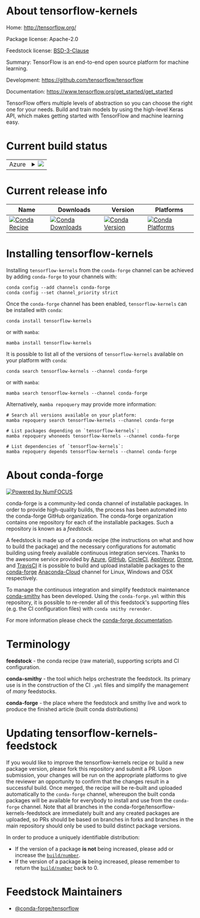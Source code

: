 About tensorflow-kernels
========================

Home: http://tensorflow.org/

Package license: Apache-2.0

Feedstock license: [BSD-3-Clause](https://github.com/conda-forge/tensorflow-feedstock-3-feedstock/blob/main/LICENSE.txt)

Summary: TensorFlow is an end-to-end open source platform for machine learning.

Development: https://github.com/tensorflow/tensorflow

Documentation: https://www.tensorflow.org/get_started/get_started

TensorFlow offers multiple levels of abstraction so you can choose the
right one for your needs. Build and train models by using the high-level
Keras API, which makes getting started with TensorFlow and machine learning
easy.


Current build status
====================


<table>
    
  <tr>
    <td>Azure</td>
    <td>
      <details>
        <summary>
          <a href="https://dev.azure.com/conda-forge/feedstock-builds/_build/latest?definitionId=&branchName=main">
            <img src="https://dev.azure.com/conda-forge/feedstock-builds/_apis/build/status/tensorflow-feedstock-3-feedstock?branchName=main">
          </a>
        </summary>
        <table>
          <thead><tr><th>Variant</th><th>Status</th></tr></thead>
          <tbody><tr>
              <td>linux_64_abseil_cpp20210324.2c_compiler_version10cuda_compiler_version11.1cudnn8cxx_compiler_version10grpc_cpp1.45</td>
              <td>
                <a href="https://dev.azure.com/conda-forge/feedstock-builds/_build/latest?definitionId=&branchName=main">
                  <img src="https://dev.azure.com/conda-forge/feedstock-builds/_apis/build/status/tensorflow-feedstock-3-feedstock?branchName=main&jobName=linux&configuration=linux_64_abseil_cpp20210324.2c_compiler_version10cuda_compiler_version11.1cudnn8cxx_compiler_version10grpc_cpp1.45" alt="variant">
                </a>
              </td>
            </tr><tr>
              <td>linux_64_abseil_cpp20210324.2c_compiler_version10cuda_compiler_version11.2cudnn8cxx_compiler_version10grpc_cpp1.45</td>
              <td>
                <a href="https://dev.azure.com/conda-forge/feedstock-builds/_build/latest?definitionId=&branchName=main">
                  <img src="https://dev.azure.com/conda-forge/feedstock-builds/_apis/build/status/tensorflow-feedstock-3-feedstock?branchName=main&jobName=linux&configuration=linux_64_abseil_cpp20210324.2c_compiler_version10cuda_compiler_version11.2cudnn8cxx_compiler_version10grpc_cpp1.45" alt="variant">
                </a>
              </td>
            </tr><tr>
              <td>linux_64_abseil_cpp20210324.2c_compiler_version10cuda_compiler_versionNonecudnnundefinedcxx_compiler_version10grpc_cpp1.45</td>
              <td>
                <a href="https://dev.azure.com/conda-forge/feedstock-builds/_build/latest?definitionId=&branchName=main">
                  <img src="https://dev.azure.com/conda-forge/feedstock-builds/_apis/build/status/tensorflow-feedstock-3-feedstock?branchName=main&jobName=linux&configuration=linux_64_abseil_cpp20210324.2c_compiler_version10cuda_compiler_versionNonecudnnundefinedcxx_compiler_version10grpc_cpp1.45" alt="variant">
                </a>
              </td>
            </tr><tr>
              <td>linux_64_abseil_cpp20210324.2c_compiler_version7cuda_compiler_version10.2cudnn7cxx_compiler_version7grpc_cpp1.45</td>
              <td>
                <a href="https://dev.azure.com/conda-forge/feedstock-builds/_build/latest?definitionId=&branchName=main">
                  <img src="https://dev.azure.com/conda-forge/feedstock-builds/_apis/build/status/tensorflow-feedstock-3-feedstock?branchName=main&jobName=linux&configuration=linux_64_abseil_cpp20210324.2c_compiler_version7cuda_compiler_version10.2cudnn7cxx_compiler_version7grpc_cpp1.45" alt="variant">
                </a>
              </td>
            </tr><tr>
              <td>linux_64_abseil_cpp20210324.2c_compiler_version9cuda_compiler_version11.0cudnn8cxx_compiler_version9grpc_cpp1.45</td>
              <td>
                <a href="https://dev.azure.com/conda-forge/feedstock-builds/_build/latest?definitionId=&branchName=main">
                  <img src="https://dev.azure.com/conda-forge/feedstock-builds/_apis/build/status/tensorflow-feedstock-3-feedstock?branchName=main&jobName=linux&configuration=linux_64_abseil_cpp20210324.2c_compiler_version9cuda_compiler_version11.0cudnn8cxx_compiler_version9grpc_cpp1.45" alt="variant">
                </a>
              </td>
            </tr><tr>
              <td>osx_64_abseil_cpp20210324.2grpc_cpp1.45</td>
              <td>
                <a href="https://dev.azure.com/conda-forge/feedstock-builds/_build/latest?definitionId=&branchName=main">
                  <img src="https://dev.azure.com/conda-forge/feedstock-builds/_apis/build/status/tensorflow-feedstock-3-feedstock?branchName=main&jobName=osx&configuration=osx_64_abseil_cpp20210324.2grpc_cpp1.45" alt="variant">
                </a>
              </td>
            </tr><tr>
              <td>osx_arm64_abseil_cpp20210324.2grpc_cpp1.45</td>
              <td>
                <a href="https://dev.azure.com/conda-forge/feedstock-builds/_build/latest?definitionId=&branchName=main">
                  <img src="https://dev.azure.com/conda-forge/feedstock-builds/_apis/build/status/tensorflow-feedstock-3-feedstock?branchName=main&jobName=osx&configuration=osx_arm64_abseil_cpp20210324.2grpc_cpp1.45" alt="variant">
                </a>
              </td>
            </tr>
          </tbody>
        </table>
      </details>
    </td>
  </tr>
</table>

Current release info
====================

| Name | Downloads | Version | Platforms |
| --- | --- | --- | --- |
| [![Conda Recipe](https://img.shields.io/badge/recipe-tensorflow--kernels-green.svg)](https://anaconda.org/conda-forge/tensorflow-kernels) | [![Conda Downloads](https://img.shields.io/conda/dn/conda-forge/tensorflow-kernels.svg)](https://anaconda.org/conda-forge/tensorflow-kernels) | [![Conda Version](https://img.shields.io/conda/vn/conda-forge/tensorflow-kernels.svg)](https://anaconda.org/conda-forge/tensorflow-kernels) | [![Conda Platforms](https://img.shields.io/conda/pn/conda-forge/tensorflow-kernels.svg)](https://anaconda.org/conda-forge/tensorflow-kernels) |

Installing tensorflow-kernels
=============================

Installing `tensorflow-kernels` from the `conda-forge` channel can be achieved by adding `conda-forge` to your channels with:

```
conda config --add channels conda-forge
conda config --set channel_priority strict
```

Once the `conda-forge` channel has been enabled, `tensorflow-kernels` can be installed with `conda`:

```
conda install tensorflow-kernels
```

or with `mamba`:

```
mamba install tensorflow-kernels
```

It is possible to list all of the versions of `tensorflow-kernels` available on your platform with `conda`:

```
conda search tensorflow-kernels --channel conda-forge
```

or with `mamba`:

```
mamba search tensorflow-kernels --channel conda-forge
```

Alternatively, `mamba repoquery` may provide more information:

```
# Search all versions available on your platform:
mamba repoquery search tensorflow-kernels --channel conda-forge

# List packages depending on `tensorflow-kernels`:
mamba repoquery whoneeds tensorflow-kernels --channel conda-forge

# List dependencies of `tensorflow-kernels`:
mamba repoquery depends tensorflow-kernels --channel conda-forge
```


About conda-forge
=================

[![Powered by
NumFOCUS](https://img.shields.io/badge/powered%20by-NumFOCUS-orange.svg?style=flat&colorA=E1523D&colorB=007D8A)](https://numfocus.org)

conda-forge is a community-led conda channel of installable packages.
In order to provide high-quality builds, the process has been automated into the
conda-forge GitHub organization. The conda-forge organization contains one repository
for each of the installable packages. Such a repository is known as a *feedstock*.

A feedstock is made up of a conda recipe (the instructions on what and how to build
the package) and the necessary configurations for automatic building using freely
available continuous integration services. Thanks to the awesome service provided by
[Azure](https://azure.microsoft.com/en-us/services/devops/), [GitHub](https://github.com/),
[CircleCI](https://circleci.com/), [AppVeyor](https://www.appveyor.com/),
[Drone](https://cloud.drone.io/welcome), and [TravisCI](https://travis-ci.com/)
it is possible to build and upload installable packages to the
[conda-forge](https://anaconda.org/conda-forge) [Anaconda-Cloud](https://anaconda.org/)
channel for Linux, Windows and OSX respectively.

To manage the continuous integration and simplify feedstock maintenance
[conda-smithy](https://github.com/conda-forge/conda-smithy) has been developed.
Using the ``conda-forge.yml`` within this repository, it is possible to re-render all of
this feedstock's supporting files (e.g. the CI configuration files) with ``conda smithy rerender``.

For more information please check the [conda-forge documentation](https://conda-forge.org/docs/).

Terminology
===========

**feedstock** - the conda recipe (raw material), supporting scripts and CI configuration.

**conda-smithy** - the tool which helps orchestrate the feedstock.
                   Its primary use is in the construction of the CI ``.yml`` files
                   and simplify the management of *many* feedstocks.

**conda-forge** - the place where the feedstock and smithy live and work to
                  produce the finished article (built conda distributions)


Updating tensorflow-kernels-feedstock
=====================================

If you would like to improve the tensorflow-kernels recipe or build a new
package version, please fork this repository and submit a PR. Upon submission,
your changes will be run on the appropriate platforms to give the reviewer an
opportunity to confirm that the changes result in a successful build. Once
merged, the recipe will be re-built and uploaded automatically to the
`conda-forge` channel, whereupon the built conda packages will be available for
everybody to install and use from the `conda-forge` channel.
Note that all branches in the conda-forge/tensorflow-kernels-feedstock are
immediately built and any created packages are uploaded, so PRs should be based
on branches in forks and branches in the main repository should only be used to
build distinct package versions.

In order to produce a uniquely identifiable distribution:
 * If the version of a package **is not** being increased, please add or increase
   the [``build/number``](https://docs.conda.io/projects/conda-build/en/latest/resources/define-metadata.html#build-number-and-string).
 * If the version of a package **is** being increased, please remember to return
   the [``build/number``](https://docs.conda.io/projects/conda-build/en/latest/resources/define-metadata.html#build-number-and-string)
   back to 0.

Feedstock Maintainers
=====================

* [@conda-forge/tensorflow](https://github.com/conda-forge/tensorflow/)

